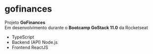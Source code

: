 # gofinances

Projeto <strong>GoFinances</strong></br> 
Em desenvolvimento durante o <strong>Bootcamp GoStack 11.0</strong> da Rocketseat

  - TypeScript
  - Backend (API) Node.js
  - Frontend ReactJS
